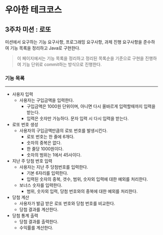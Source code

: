 # 우아한 테크코스

## 3주차 미션 : 로또

미션에서 요구하는 기능 요구사항, 프로그래밍 요구사항, 과제 진행 요구사항을 준수하여 기능 목록을 정리하고 Java로 구현한다.

> 이 페이지에서는 기능 목록을 정리하고 정리된 목록순을 기준으로 구현을 진행하여 기능 단위로 commit하는 방식으로 진행한다.

### 기능 목록

------

- 사용자 입력
  - 사용자는 구입금액을 입력한다.
    - 구입금액은 1000원 단위이며, 아니면 다시 올바르게 입력할때까지 입력을 받는다.
    - 입력은 숫자만 가능하다. 문자 입력 시 다시 입력을 받는다.
- 로또 번호 생성
  - 사용자의 구입금액만큼의 로또 번호를 발생시킨다.
    - 로또 번호는 한 줄에 6개다.
    - 숫자의 중복은 없다.
    - 한 줄당 1000원이다.
    - 숫자의 범위는 1에서 45사이다.
- 지난 주 당첨 번호 입력
  - 사용자는 지난 주 당첨번호를 입력한다.
    - 기본 6자리를 입력한다.
    - 입력된 숫자의 중복, 갯수, 범위, 숫자외 입력에 대한 예외를 처리한다.
  - 보너스 숫자를 입력한다.
    - 범위, 숫자외 입력, 당첨 번호와의 중복에 대한 예외를 처리한다.
- 당첨 계산
  - 사용자가 발급 받은 로또 번호와 당첨 번호를 비교한다.
  - 당첨 결과를 계산한다.
- 당첨 통계 출력
  - 당첨 결과를 출력한다.
  - 수익률를 계산한다.